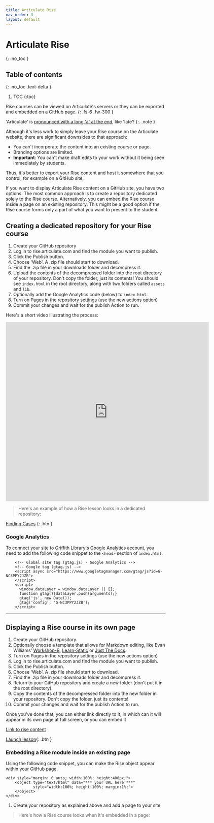 ```yaml
---
title: Articulate Rise
nav_order: 3
layout: default
---
```


# Articulate Rise
{: .no_toc }

## Table of contents
{: .no_toc .text-delta }

1. TOC
{:toc}

Rise courses can be viewed on Articulate's servers or they can be exported and embedded on a GitHub page.
{: .fs-6 .fw-300 }
<!-- You can style the preceding line using .fs for font size and .fw for font weight -->

'Articulate' is [pronounced with a long 'a' at the end](https://community.articulate.com/discussions/articulate-storyline/articulate-pronunciation), like 'late'!
{:. .note }

Although it's less work to simply leave your Rise course on the Articulate website, there are significant downsides to that approach: 

- You can't incorporate the content into an existing course or page.
- Branding options are limited.
- **Important**: You can't make draft edits to your work without it being seen immediately by students.

Thus, it's better to export your Rise content and host it somewhere that you control, for example on a GitHub site. 

If you want to display Articulate Rise content on a GitHub site, you have two options. The most common approach is to create a repository dedicated solely to the Rise course. Alternatively, you can embed the Rise course inside a page on an existing repository. This might be a good option if the Rise course forms only a part of what you want to present to the student.

## Creating a dedicated repository for your Rise course

1. Create your GitHub repository
2. Log in to rise.articulate.com and find the module you want to publish.
3. Click the Publish button.
4. Choose 'Web'. A .zip file should start to download.
5. Find the .zip file in your downloads folder and decompress it.
6. Upload the contents of the decompressed folder into the root directory of your repository. Don't copy the folder, just its contents! You should see `index.html` in the root directory, along with two folders called `assets` and `lib`.
7. Optionally add the Google Analytics code (below) to `index.html`.
8. Turn on Pages in the repository settings (use the new actions option)
9. Commit your changes and wait for the publish Action to run.

Here's a short video illustrating the process:

<iframe src="https://player.vimeo.com/video/774945468?h=cd1b35bb2c" width="640" height="564" frameborder="0" allow="autoplay; fullscreen" allowfullscreen></iframe>

> Here's an example of how a Rise lesson looks in a dedicated repository:

[Finding Cases](https://griffithunilibrary.github.io/finding-cases/)
{: .btn }

### Google Analytics

To connect your site to Griffith Library's Google Analytics account, you need to add the following code snippet to the `<head>` section of `index.html`.

```
    <!-- Global site tag (gtag.js) - Google Analytics -->
    <!-- Google tag (gtag.js) -->
    <script async src="https://www.googletagmanager.com/gtag/js?id=G-NC3PPY2JZB">
    </script> 
    <script>
      window.dataLayer = window.dataLayer || [];
      function gtag(){dataLayer.push(arguments);}
      gtag('js', new Date());
      gtag('config', 'G-NC3PPY2JZB');
    </script>
```

---

## Displaying a Rise course in its own page

1. Create your GitHub repository.
2. Optionally choose a template that allows for Markdown editing, like Evan Williams' [Workshop-B](https://github.com/evanwill/workshop-template-b), [Learn-Static](https://github.com/learn-static/lesson-template) or [Just The Docs](https://github.com/just-the-docs/just-the-docs).
3. Turn on Pages in the repository settings (use the new actions option)
4. Log in to rise.articulate.com and find the module you want to publish.
5. Click the Publish button.
6. Choose 'Web'. A .zip file should start to download.
7. Find the .zip file in your downloads folder and decompress it.
8. Return to your GitHub repository and create a new folder (don't put it in the root directory).
9. Copy the contents of the decompressed folder into the new folder in your repository. Don't copy the folder, just its contents!
10. Commit your changes and wait for the publish Action to run.

Once you've done that, you can either link directly to it, in which can it will appear in its own page at full screen, or you can embed it 

[Link to rise content](rise/index.html)

[Launch lesson](rise/index.html){: .btn }

### Embedding a Rise module inside an existing page

Using the following code snippet, you can make the Rise object appear within your GitHub page.

```
<div style="margin: 0 auto; width:100%; height:400px;">
    <object type="text/html" data="*** your URL here ***"
            style="width:100%; height:100%; margin:1%;">
    </object>
</div>
```

1. Create your repository as explained above and add a page to your site.


> Here's how a Rise course looks when it's embedded in a page:

<div style="margin: 0 auto; width:100%; height:400px;">
    <object type="text/html" data="rise/index.html"
            style="width:100%; height:100%; margin:1%;">
    </object>
</div>
